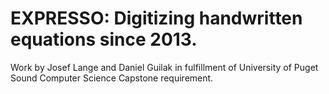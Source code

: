 # EXPRESSO: Digitizing handwritten equations since 2013.
Work by Josef Lange and Daniel Guilak in fulfillment of University of Puget Sound Computer Science Capstone requirement.
